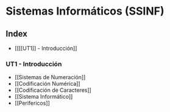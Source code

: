 # Sistemas Informáticos (SSINF)

## Index
- [[[[UT1]] - Introducción]]

### UT1 - Introducción
- [[Sistemas de Numeración]]
- [[Codificación Numérica]]
- [[Codificación de Caracteres]]
- [[Sistema Informático]]
- [[Perifericos]]

